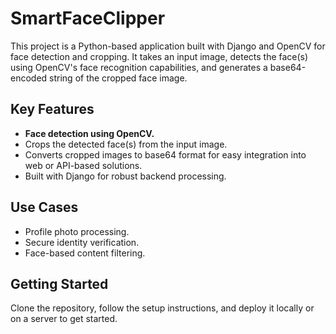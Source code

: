 # SmartFaceClipper

This project is a Python-based application built with Django and OpenCV for face detection and cropping. It takes an input image, detects the face(s) using OpenCV's face recognition capabilities, and generates a base64-encoded string of the cropped face image.

## Key Features
- **Face detection using OpenCV.**
- Crops the detected face(s) from the input image.
- Converts cropped images to base64 format for easy integration into web or API-based solutions.
- Built with Django for robust backend processing.

## Use Cases
- Profile photo processing.
- Secure identity verification.
- Face-based content filtering.

## Getting Started
Clone the repository, follow the setup instructions, and deploy it locally or on a server to get started.

